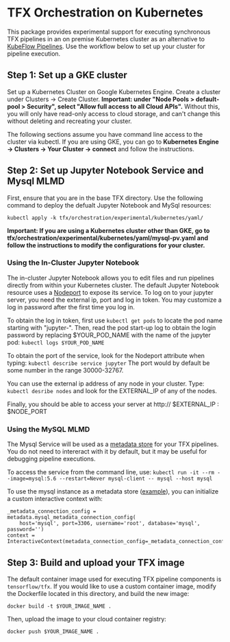 # TFX Orchestration on Kubernetes

This package provides experimental support for executing synchronous TFX pipelines in an on premise Kubernetes cluster as an alternative to [KubeFlow Pipelines](https://www.kubeflow.org/docs/pipelines/overview/pipelines-overview/). Use the workflow below to set up your cluster for pipeline execution.

## Step 1: Set up a GKE cluster

Set up a Kubernetes Cluster on Google Kubernetes Engine. Create a cluster under Clusters -> Create Cluster. **Important: under "Node Pools > default-pool > Security", select "Allow full access to all Cloud APIs".**  Without this, you will only have read-only access to cloud storage, and can't change this without deleting and recreating your cluster.

The following sections assume you have command line access to the cluster via kubectl. If you are using GKE, you can go to **Kubernetes Engine -> Clusters -> Your Cluster -> connect** and follow the instructions.

## Step 2: Set up Jupyter Notebook Service and Mysql MLMD

First, ensure that you are in the base TFX directory. Use the following command to deploy the defualt Jupyter Notebook and MySql resources:
```
kubectl apply -k tfx/orchestration/experimental/kubernetes/yaml/
```
**Important: If you are using a Kubernetes cluster other than GKE, go to tfx/orchestration/experimental/kubernetes/yaml/mysql-pv.yaml and follow the instructions to modify the configurations for your cluster.**

### Using the In-Cluster Jupyter Notebook
The in-cluster Jupyter Notebook allows you to edit files and run pipelines directly from within your Kubernetes cluster. The default Jupyter Notebook resource uses a [Nodeport](https://cloud.google.com/kubernetes-engine/docs/how-to/exposing-apps#creating_a_service_of_type_nodeport) to expose its service. To log on to your jupyter server, you need the external ip, port and log in token. You may customize a log in password after the first time you log in.

To obtain the log in token, first use `kubectl get pods` to locate the pod name starting with "jupyter-". Then, read the pod start-up log to obtain the login password by replacing $YOUR_POD_NAME with the name of the jupyter pod:
`kubectl logs $YOUR_POD_NAME`

To obtain the port of the service, look for the Nodeport attribute when typing:
`kubectl describe service jupyter`
The port would by default be some number in the range 30000-32767.

You can use the external ip address of any node in your cluster. Type:
`kubectl desribe nodes`
and look for the EXTERNAL_IP of any of the nodes.

Finally, you should be able to access your server at http:// $EXTERNAL_IP : $NODE_PORT

### Using the MySQL MLMD
The Mysql Service will be used as a [metadata store](https://www.tensorflow.org/tfx/guide/mlmd) for your TFX pipelines. You do not need to intereract with it by default, but it may be useful for debugging pipeline executions.

To access the service from the command line, use:
`kubectl run -it --rm --image=mysql:5.6 --restart=Never mysql-client -- mysql --host mysql`

To use the mysql instance as a metadata store ([example](https://github.com/tensorflow/tfx/blob/master/tfx/examples/chicago_taxi_pipeline/taxi_pipeline_interactive.ipynb)), you can initialize a custom interactive context with:

```
_metadata_connection_config = metadata.mysql_metadata_connection_config(
    host='mysql', port=3306, username='root', database='mysql', password='')
context = InteractiveContext(metadata_connection_config=_metadata_connection_config)
```

## Step 3: Build and upload your TFX image

The default container image used for executing TFX pipeline components is `tensorflow/tfx`. If you would like to use a custom container image, modify the Dockerfile located in this directory, and build the new image:

```
docker build -t $YOUR_IMAGE_NAME .
```

Then, upload the image to your cloud container registry:

```
docker push $YOUR_IMAGE_NAME .
```
